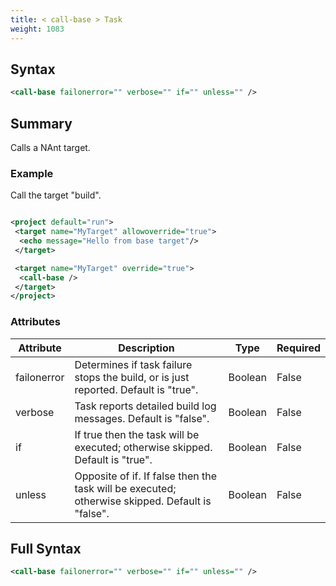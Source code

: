 ```yaml
---
title: < call-base > Task
weight: 1083
---
```

## Syntax
```xml
<call-base failonerror="" verbose="" if="" unless="" />
```
## Summary ##
Calls a NAnt target.

### Example ###
Call the target &quot;build&quot;.


```xml

<project default="run">
 <target name="MyTarget" allowoverride="true">
  <echo message="Hello from base target"/>
 </target>

 <target name="MyTarget" override="true">
  <call-base />
 </target>
</project>

```



### Attributes
| Attribute | Description | Type | Required |
| --------- | ----------- | ---- | -------- |
| failonerror | Determines if task failure stops the build, or is just reported. Default is &quot;true&quot;. | Boolean | False |
| verbose | Task reports detailed build log messages.  Default is &quot;false&quot;. | Boolean | False |
| if | If true then the task will be executed; otherwise skipped. Default is &quot;true&quot;. | Boolean | False |
| unless | Opposite of if.  If false then the task will be executed; otherwise skipped. Default is &quot;false&quot;. | Boolean | False |

## Full Syntax
```xml
<call-base failonerror="" verbose="" if="" unless="" />
```
